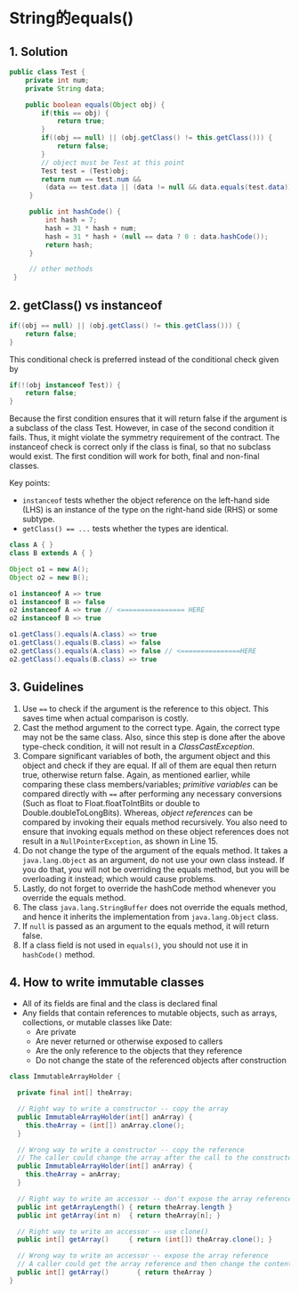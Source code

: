 # String的equals()

## 1. Solution

```java
public class Test {
    private int num;
    private String data;

    public boolean equals(Object obj) {
        if(this == obj) {
            return true;
        }        
        if((obj == null) || (obj.getClass() != this.getClass())) {
            return false;
        }     
        // object must be Test at this point
        Test test = (Test)obj;
        return num == test.num &&
         (data == test.data || (data != null && data.equals(test.data)));
     }

     public int hashCode() {
         int hash = 7;
         hash = 31 * hash + num;
         hash = 31 * hash + (null == data ? 0 : data.hashCode());
         return hash;
     }

     // other methods
 }
```


## 2. getClass() vs instanceof

```java
if((obj == null) || (obj.getClass() != this.getClass())) {
    return false;
}
```

This conditional check is preferred instead of the conditional check given by 

```java
if(!(obj instanceof Test)) {
    return false; 
}
```

Because the first condition ensures that it will return false if the argument is a subclass of the class Test. However, in case of the second condition it fails. Thus, it might violate the symmetry requirement of the contract. The instanceof check is correct only if the class is final, so that no subclass would exist. The first condition will work for both, final and non-final classes. 

Key points:
* `instanceof` tests whether the object reference on the left-hand side (LHS) is an instance of the type on the right-hand side (RHS) or some subtype.
* `getClass() == ...` tests whether the types are identical.

```java
class A { }  
class B extends A { }  

Object o1 = new A();  
Object o2 = new B();  

o1 instanceof A => true  
o1 instanceof B => false  
o2 instanceof A => true // <================ HERE  
o2 instanceof B => true  

o1.getClass().equals(A.class) => true  
o1.getClass().equals(B.class) => false  
o2.getClass().equals(A.class) => false // <===============HERE  
o2.getClass().equals(B.class) => true
```


## 3. Guidelines
1. Use `==` to check if the argument is the reference to this object. This saves time when actual comparison is costly. 
2. Cast the method argument to the correct type. Again, the correct type may not be the same class. Also, since this step is done after the above type-check condition, it will not result in a _ClassCastException_. 
3. Compare significant variables of both, the argument object and this object and check if they are equal. If all of them are equal then return true, otherwise return false. Again, as mentioned earlier, while comparing these class members/variables; *primitive variables* can be compared directly with `==` after performing any necessary conversions (Such as float to Float.floatToIntBits or double to Double.doubleToLongBits). Whereas, *object references* can be compared by invoking their equals method recursively. You also need to ensure that invoking equals method on these object references does not result in a `NullPointerException`, as shown in Line 15.
4. Do not change the type of the argument of the equals method. It takes a `java.lang.Object` as an argument, do not use your own class instead. If you do that, you will not be overriding the equals method, but you will be overloading it instead; which would cause problems. 
5. Lastly, do not forget to override the hashCode method whenever you override the equals method.
6. The class `java.lang.StringBuffer` does not override the equals method, and hence it inherits the implementation from `java.lang.Object` class.
7. If `null` is passed as an argument to the equals method, it will return false. 
8. If a class field is not used in `equals()`, you should not use it in `hashCode()` method.


## 4. How to write immutable classes
* All of its fields are final and the class is declared final
* Any fields that contain references to mutable objects, such as arrays, collections, or mutable classes like Date: 
    * Are private
    * Are never returned or otherwise exposed to callers
    * Are the only reference to the objects that they reference
    * Do not change the state of the referenced objects after construction

```java
class ImmutableArrayHolder {

  private final int[] theArray;

  // Right way to write a constructor -- copy the array
  public ImmutableArrayHolder(int[] anArray) {
    this.theArray = (int[]) anArray.clone();
  }

  // Wrong way to write a constructor -- copy the reference
  // The caller could change the array after the call to the constructor
  public ImmutableArrayHolder(int[] anArray) {
    this.theArray = anArray;
  }

  // Right way to write an accessor -- don't expose the array reference
  public int getArrayLength() { return theArray.length }
  public int getArray(int n)  { return theArray[n]; }

  // Right way to write an accessor -- use clone()
  public int[] getArray()     { return (int[]) theArray.clone(); }

  // Wrong way to write an accessor -- expose the array reference
  // A caller could get the array reference and then change the contents
  public int[] getArray()       { return theArray }
}
```